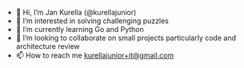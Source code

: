 - 👋 Hi, I’m Jan Kurella (@kurellajunior)
- 👀 I’m interested in solving challenging puzzles
- 🌱 I’m currently learning Go and Python
- 💞️ I’m looking to collaborate on small projects particularly code and architecture review
- 📫 How to reach me kurellajunior+it@gmail.com

<!---
kurellajunior/kurellajunior is a ✨ special ✨ repository because its `README.md` (this file) appears on your GitHub profile.
You can click the Preview link to take a look at your changes.
--->
